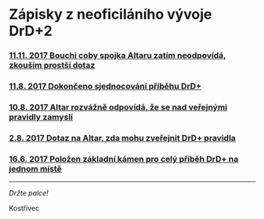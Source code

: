 # Zápisky z neoficiláního vývoje DrD+2

### [11.11. 2017 Bouchi coby spojka Altaru zatím neodpovídá, zkouším prostší dotaz](clanky/11-11-2017-zkracuji_dotaz_na_snizeni_latky_pro_odpoved.md)
### [11.8. 2017 Dokončeno sjednocování příběhu DrD+](clanky/8-11-2017-dokoncil-jsem-sjednocovani-pribehu.md)
### [10.8. 2017 Altar rozvážně odpovídá, že se nad veřejnými pravidly zamyslí](clanky/8-10-2017-bouchi_slibuje_ze_se_nad_tim_zamysli.md)
### [2.8. 2017 Dotaz na Altar, zda mohu zveřejnit DrD+ pravidla](clanky/8-2-2017-ptam_se_bouchiho_zda_muzu_zverejnit_drdplus_html.md)
### [16.6. 2017 Položen základní kámen pro celý příběh DrD+ na jednom místě](clanky/6-16-2017-zacinam_davat_dohromady_cely_drd_plus_pribeh.md)

---

*Držte palce!*

Kostřivec